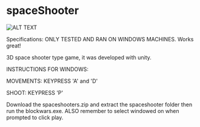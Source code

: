 # spaceShooter

![ALT TEXT](https://github.com/Msarker1/spaceShooter/blob/master/TitleScreen.jpg)

Specifications:
ONLY TESTED AND RAN ON WINDOWS MACHINES. Works great!

3D space shooter type game, it was developed with unity.

INSTRUCTIONS FOR WINDOWS:

MOVEMENTS: KEYPRESS 'A' and 'D' 

SHOOT: KEYPRESS 'P'

Download the spaceshooters.zip and extract the spaceshooter folder then run the blockwars.exe.
ALSO remember to select windowed on when prompted to click play. 
